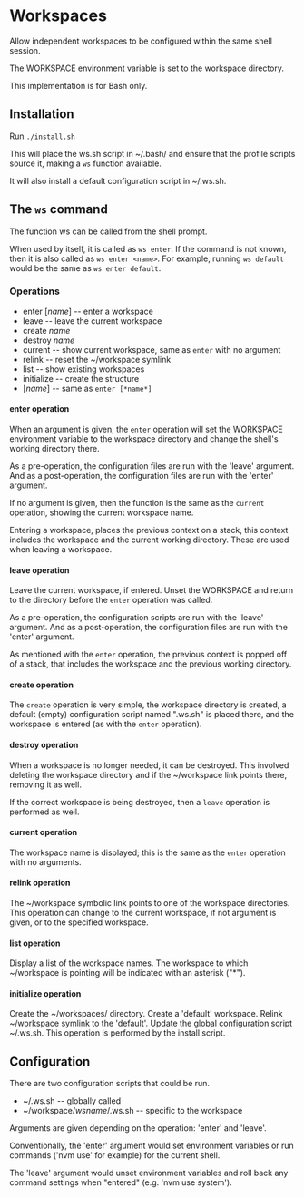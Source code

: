 # Workspaces #

Allow independent workspaces to be configured within the same
shell session.

The WORKSPACE environment variable is set to the workspace
directory.

This implementation is for Bash only.

## Installation ##
Run `./install.sh`

This will place the ws.sh script in ~/.bash/ and ensure that the profile
scripts source it, making a `ws` function available.

It will also install a default configuration script in ~/.ws.sh.

## The `ws` command ##

The function ws can be called from the shell prompt.

When used by itself, it is called as `ws enter`.  If the command is not
known, then it is also called as `ws enter <name>`.  For example, running
`ws default` would be the same as `ws enter default`.

### Operations ###

* enter [*name*]  -- enter a workspace
* leave  -- leave the current workspace
* create *name*
* destroy *name*
* current  -- show current workspace, same as `enter` with no argument
* relink  -- reset the ~/workspace symlink
* list  -- show existing workspaces
* initialize  -- create the structure
* [*name*]  -- same as `enter [*name*]`

#### enter operation ####

When an argument is given, the `enter` operation will set the WORKSPACE
environment variable to the workspace directory and change the shell's
working directory there.

As a pre-operation, the configuration files are run with the 'leave'
argument. And as a post-operation, the configuration files are run with the
'enter' argument.

If no argument is given, then the function is the same as the `current`
operation, showing the current workspace name.

Entering a workspace, places the previous context on a stack, this context
includes the workspace and the current working directory.  These are used
when leaving a workspace.

#### leave operation ####

Leave the current workspace, if entered.  Unset the WORKSPACE and return
to the directory before the `enter` operation was called.

As a pre-operation, the configuration scripts are run with the 'leave'
argument.  And as a post-operation, the configuration files are run with the
'enter' argument.

As mentioned with the `enter` operation, the previous context is popped off
of a stack, that includes the workspace and the previous working directory.

#### create operation ####

The `create` operation is very simple, the workspace directory is created,
a default (empty) configuration script named ".ws.sh" is placed there, and
the workspace is entered (as with the `enter` operation).

#### destroy operation ####

When a workspace is no longer needed, it can be destroyed.  This involved
deleting the workspace directory and if the ~/workspace link points there,
removing it as well.

If the correct workspace is being destroyed, then a `leave` operation is
performed as well.

#### current operation ####

The workspace name is displayed; this is the same as the `enter` operation
with no arguments.

#### relink operation ####

The ~/workspace symbolic link points to one of the workspace directories.
This operation can change to the current workspace, if not argument is given,
or to the specified workspace.

#### list operation ####

Display a list of the workspace names.  The workspace to which ~/workspace
is pointing will be indicated with an asterisk ("\*").

#### initialize operation ###

Create the ~/workspaces/ directory. Create a 'default' workspace.  Relink
~/workspace symlink to the 'default'.  Update the global configuration
script ~/.ws.sh.   This operation is performed by the install script.

## Configuration ##

There are two configuration scripts that could be run.

* ~/.ws.sh  -- globally called
* ~/workspace/*wsname*/.ws.sh  -- specific to the workspace

Arguments are given depending on the operation: 'enter' and 'leave'.

Conventionally, the 'enter' argument would set environment variables or
run commands ('nvm use' for example) for the current shell.

The 'leave' argument would unset environment variables and roll back
any command settings when "entered" (e.g. 'nvm use system').

